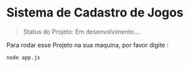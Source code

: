 <h1> Sistema de Cadastro de Jogos </h1>

> Status do Projeto: Em desenvolvimento....

Para rodar esse Projeto na sua maquina, por favor digite :

```
node app.js
```

